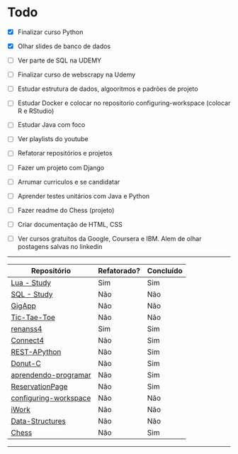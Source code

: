 # Todo

- [x] Finalizar curso Python

- [x] Olhar slides de banco de dados

- [ ] Ver parte de SQL na UDEMY

- [ ] Finalizar curso de webscrapy na Udemy

- [ ] Estudar estrutura de dados, algooritmos e padrões de projeto

- [ ] Estudar Docker e colocar no repositorio configuring-workspace (colocar R e RStudio)

- [ ] Estudar Java com foco

- [ ] Ver playlists do youtube

- [ ] Refatorar repositórios e projetos

- [ ] Fazer um projeto com Django

- [ ] Arrumar curriculos e se candidatar

- [ ] Aprender testes unitários com Java e Python

- [ ] Fazer readme do Chess (projeto)

- [ ] Criar documentação de HTML, CSS

- [ ] Ver cursos gratuitos da Google, Coursera e IBM. Alem de olhar postagens salvas no linkedin

---

| Repositório | Refatorado? | Concluído |
|----------|----------|----------|
| [Lua - Study](https://github.com/renanss4/lua-study)  | Sim | Sim | Sim |
| [SQL - Study](https://github.com/renanss4/sql-study) | Não  | Não |
| [GigApp](https://github.com/renanss4/GigApp)  | Não  | Não |
| [Tic-Tae-Toe](https://github.com/renanss4/Tic-Tac-Toe) | Não  | Não |
| [renanss4](https://github.com/renanss4/renanss4)  | Sim  | Sim |
| [Connect4](https://github.com/renanss4/Connect4)  | Não  | Sim |
| [REST-APython](https://github.com/renanss4/REST-APython)  | Não  | Sim |
| [Donut-C](https://github.com/renanss4/Donut-C)  | Não  | Sim |
| [aprendendo-programar](https://github.com/renanss4/aprendendo-programar)  | Não  | Sim |
| [ReservationPage](https://github.com/renanss4/reservationPage)  | Não  | Sim |
| [configuring-workspace](https://github.com/renanss4/configuring-workspace)  | Não  | Não |
| [iWork](https://github.com/renanss4/iWork)  | Não  | Não |
| [Data-Structures](https://github.com/renanss4/Data-Structures)  | Não  | Não |
| [Chess](https://github.com/renanss4/Chess) | Não  | Sim |

---
